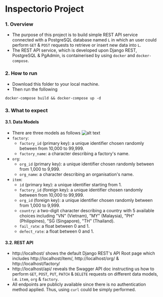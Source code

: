 # Inspectorio Project

### 1. Overview
- The purpose of this project is to build simple REST API service connected with a PostgreSQL database named `L` in which an user could perform `GET` & `POST` requests to retrieve or insert new data into `L`.
- The REST API service, which is developed upon Django REST, PostgreSQL & PgAdmin, is containerised by using `docker` and `docker-compose`.

### 2. How to run
- Download this folder to your local machine.
- Then run the following
```
docker-compose build && docker-compose up -d
```

### 3. What to expect
#### 3.1. Data Models
- There are three models as follows
![alt text](https://github.com/dukele35/inspectorio-test/blob/main/images/data-model.jpg)
- `factory`:
    - `factory_id` (primary key): a unique identifier chosen randomly between from 10,000 to 99,999.
    - `factory_name`: a character describing a factory's name.
- `org`:
    - `org_id` (primary key): a unique identifier chosen randomly between from 1,000 to 9,999.
    - `org_name`: a character describing an organisation's name.
- `item`:
    - `id` (primary key): a unique identifier starting from 1.
    - `factory_id` (foreign key): a unique identifier chosen randomly between from 10,000 to 99,999.
    - `org_id` (foreign key): a unique identifier chosen randomly between from 1,000 to 9,999.
    - `country`: a two-digit character describing a country with 5 available choices including "VN" (Vietnam), "MY" (Malaysia), "PH" (Philippines), "SG (Singapore), "TH" (Thailand).
    - `fail_rate`: a float between 0 and 1.
    - `defect_rate`: a float between 0 and 1.
#### 3.2. REST API
- http://localhost/ shows the default Django REST's API Root page which includes http://localhost/item/, http://localhost/org/ & http://localhost/factory/
- http://localhost/api/ reveals the Swagger API doc instructing us how to perform `GET`, `POST`, `PUT`, `PATCH` & `DELETE` requests on different data models, i.e. `item`, `org` & `factory`.
- All endpoints are publicly available since there is no authentication method applied. Thus, using `curl` could be simply performed.
